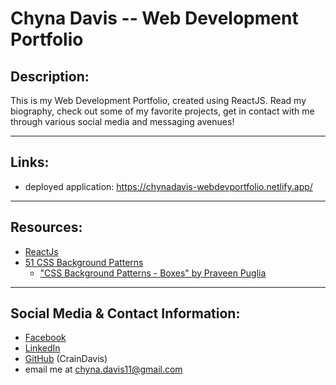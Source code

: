 # Chyna Davis -- Web Development Portfolio

## Description:
This is my Web Development Portfolio, created using ReactJS. Read my biography, check out some of my favorite projects, get in contact with me through various social media and messaging avenues!

---

## Links:
* deployed application: https://chynadavis-webdevportfolio.netlify.app/

---

## Resources:
* [ReactJs](https://reactjs.org/)
* [51 CSS Background Patterns](https://freefrontend.com/css-background-patterns/)
    * ["CSS Background Patterns - Boxes" by Praveen Puglia](https://codepen.io/praveenpuglia/pen/MyNpXQ)

---

## Social Media & Contact Information:
* [Facebook](https://www.facebook.com/chyna.davis.5)
* [LinkedIn](https://linkedin.com/in/chyna-davis)
* [GitHub](https://github.com/CrainDavis) (CrainDavis)
* email me at chyna.davis11@gmail.com
